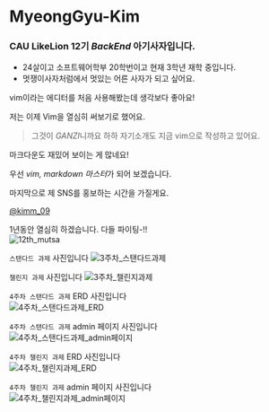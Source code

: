 # MyeongGyu-Kim

### CAU LikeLion 12기 ***BackEnd*** 아기사자입니다.

* 24살이고 소프트웨어학부 20학번이고 현재 3학년 재학 중입니다.
* 멋쟁이사자처럼에서 멋있는 어른 사자가  되고 싶어요.

vim이라는 에디터를 처음 사용해봤는데 생각보다 좋아요!

저는 이제 Vim을 열심히 써보기로 했어요.

> 그것이 *GANZI*니까요 하하
자기소개도 지금 vim으로 작성하고 있어요.

마크다운도 재밌어 보이는 게 많네요!

우선 *vim, markdown 마스터*가 되어 보겠습니다.

마지막으로 제 SNS를  홍보하는 시간을 가질게요.

[@kimm\_09](https://www.instagram.com/kimm_09/)

1년동안 열심히 하겠습니다. 다들 파이팅-!!<br>
![12th\_mutsa](https://github.com/LikeLion-at-CAU-12th/Myeonggyu-Kim/assets/128495883/6dff2ae1-8364-44e9-8788-125972fffff8)

`스탠다드 과제` 사진입니다
![3주차_스탠다드과제](https://github.com/LikeLion-at-CAU-12th/Myeonggyu-Kim/assets/128495883/fe4a6008-b0ce-4fac-823d-85c65327544e)

`챌린지 과제` 사진입니다
![3주차_챌린지과제](https://github.com/LikeLion-at-CAU-12th/Myeonggyu-Kim/assets/128495883/dbeffc1c-f815-4517-851e-69c3b104adf9)

`4주차 스탠다드 과제` ERD 사진입니다<br>
![4주차_스탠다드과제_ERD](https://github.com/LikeLion-at-CAU-12th/Myeonggyu-Kim/assets/128495883/4dfaa068-011c-47ab-aa22-f101b81eb568)

`4주차 스탠다드 과제` admin 페이지 사진입니다<br>
![4주차_스탠다드과제_admin페이지](https://github.com/LikeLion-at-CAU-12th/Myeonggyu-Kim/assets/128495883/849bdfd9-e362-47a8-989c-37917b0155cd)

`4주차 챌린지 과제` ERD 사진입니다<br>
![4주차_챌린지과제_ERD](https://github.com/LikeLion-at-CAU-12th/Myeonggyu-Kim/assets/128495883/8b2b75d2-3b26-4a50-a1d4-76550bcab3e8)

`4주차 챌린지 과제` admin 페이지 사진입니다<br>
![4주차_챌린지과제_admin페이지](https://github.com/LikeLion-at-CAU-12th/Myeonggyu-Kim/assets/128495883/856e49e9-45eb-4073-9631-d0896284f0c5)


